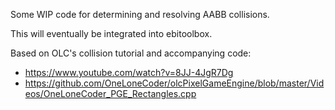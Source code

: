 Some WIP code for determining and resolving AABB collisions.

This will eventually be integrated into ebitoolbox.

Based on OLC's collision tutorial and accompanying code:
- https://www.youtube.com/watch?v=8JJ-4JgR7Dg
- https://github.com/OneLoneCoder/olcPixelGameEngine/blob/master/Videos/OneLoneCoder_PGE_Rectangles.cpp
